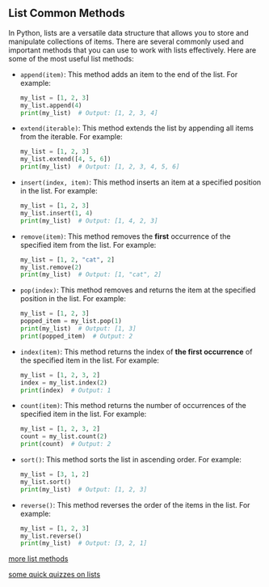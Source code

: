 ## List Common Methods

In Python, lists are a versatile data structure that allows you to store and manipulate collections of items. There are several commonly used and important methods that you can use to work with lists effectively. Here are some of the most useful list methods:

- `append(item)`: This method adds an item to the end of the list. For example:
    ```python
    my_list = [1, 2, 3]
    my_list.append(4)
    print(my_list)  # Output: [1, 2, 3, 4]
    ```

- `extend(iterable)`: This method extends the list by appending all items from the iterable. For example:
    ```python
    my_list = [1, 2, 3]
    my_list.extend([4, 5, 6])
    print(my_list)  # Output: [1, 2, 3, 4, 5, 6]
    ```

- `insert(index, item)`: This method inserts an item at a specified position in the list. For example:
    ```python
    my_list = [1, 2, 3]
    my_list.insert(1, 4)
    print(my_list)  # Output: [1, 4, 2, 3]
    ```

- `remove(item)`: This method removes the **first** occurrence of the specified item from the list. For example:
    ```python
    my_list = [1, 2, "cat", 2]
    my_list.remove(2)
    print(my_list)  # Output: [1, "cat", 2]
    ```

- `pop(index)`: This method removes and returns the item at the specified position in the list. For example:
    ```python
    my_list = [1, 2, 3]
    popped_item = my_list.pop(1)
    print(my_list)  # Output: [1, 3]
    print(popped_item)  # Output: 2
    ```

- `index(item)`: This method returns the index of **the first occurrence** of the specified item in the list. For example:
    ```python
    my_list = [1, 2, 3, 2]
    index = my_list.index(2)
    print(index)  # Output: 1
    ```

- `count(item)`: This method returns the number of occurrences of the specified item in the list. For example:
    ```python
    my_list = [1, 2, 3, 2]
    count = my_list.count(2)
    print(count)  # Output: 2
    ```

- `sort()`: This method sorts the list in ascending order. For example:
    ```python
    my_list = [3, 1, 2]
    my_list.sort()
    print(my_list)  # Output: [1, 2, 3]
    ```

- `reverse()`: This method reverses the order of the items in the list. For example:
    ```python
    my_list = [1, 2, 3]
    my_list.reverse()
    print(my_list)  # Output: [3, 2, 1]
    ```

[more list methods](https://www.w3schools.com/python/python_lists_methods.asp)

[some quick quizzes on lists](https://www.w3schools.com/python/python_lists_exercises.asp)